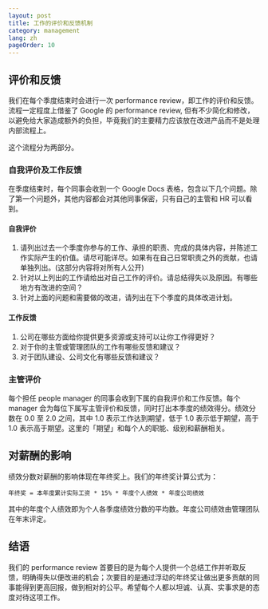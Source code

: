 ```yaml
---
layout: post
title: 工作的评价和反馈机制
category: management
lang: zh
pageOrder: 10
---
```


## 评价和反馈

我们在每个季度结束时会进行一次 performance review，即工作的评价和反馈。流程一定程度上借鉴了 Google 的 performance review, 但有不少简化和修改，以避免给大家造成额外的负担，毕竟我们的主要精力应该放在改进产品而不是处理内部流程上。

这个流程分为两部分。

### 自我评价及工作反馈

在季度结束时，每个同事会收到一个 Google Docs 表格，包含以下几个问题。除了第一个问题外，其他内容都会对其他同事保密，只有自己的主管和 HR 可以看到。

#### 自我评价

1. 请列出过去一个季度你参与的工作、承担的职责、完成的具体内容，并陈述工作实际产生的价值。请尽可能详尽。如果有在自己日常职责之外的贡献，也请单独列出。(这部分内容将对所有人公开)
1. 针对以上列出的工作请给出对自己工作的评价。请总结得失以及原因。有哪些地方有改进的空间？
1. 针对上面的问题和需要做的改进，请列出在下个季度的具体改进计划。

#### 工作反馈

1. 公司在哪些方面给你提供更多资源或支持可以让你工作得更好？
1. 对于你的主管或管理团队的工作有哪些反馈和建议？
1. 对于团队建设、公司文化有哪些反馈和建议？

### 主管评价

每个担任 people manager 的同事会收到下属的自我评价和工作反馈。每个 manager 会为每位下属写主管评价和反馈，同时打出本季度的绩效得分。绩效分数在 0.0 至 2.0 之间，其中 1.0 表示工作达到期望，低于 1.0 表示低于期望，高于 1.0 表示高于期望。这里的「期望」和每个人的职能、级别和薪酬相关。

## 对薪酬的影响

绩效分数对薪酬的影响体现在年终奖上。我们的年终奖计算公式为：

    年终奖 = 本年度累计实际工资 * 15% * 年度个人绩效 * 年度公司绩效

其中的年度个人绩效即为个人各季度绩效分数的平均数。年度公司绩效由管理团队在年末评定。

## 结语

我们的 performance review 首要目的是为每个人提供一个总结工作并听取反馈，明确得失以便改进的机会；次要目的是通过浮动的年终奖让做出更多贡献的同事能得到更高回报，做到相对的公平。希望每个人都以坦诚、认真、实事求是的态度对待这项工作。
